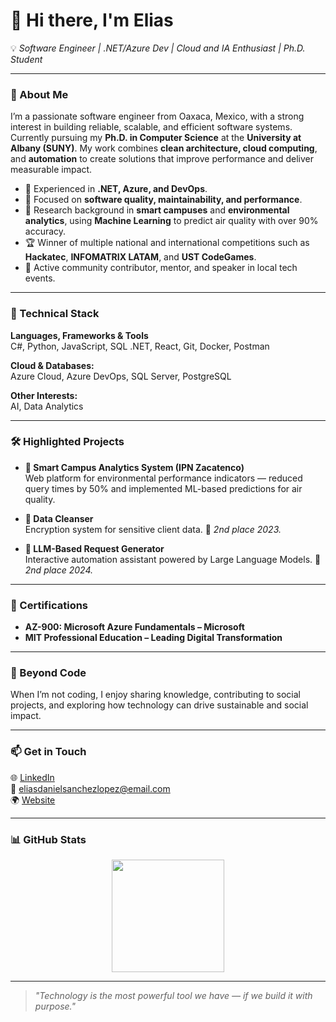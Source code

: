 # 👋 Hi there, I'm **Elias**

💡 *Software Engineer | .NET/Azure Dev | Cloud and IA Enthusiast | Ph.D. Student*

---

### 🚀 About Me
I’m a passionate software engineer from Oaxaca, Mexico, with a strong interest in building reliable, scalable, and efficient software systems. Currently pursuing my **Ph.D. in Computer Science** at the **University at Albany (SUNY)**. My work combines **clean architecture, cloud computing**, and **automation** to create solutions that improve performance and deliver measurable impact.

- 💼 Experienced in **.NET, Azure, and DevOps**.  
- 🧩 Focused on **software quality, maintainability, and performance**.  
- 🔬 Research background in **smart campuses** and **environmental analytics**, using **Machine Learning** to predict air quality with over 90% accuracy.  
- 🏆 Winner of multiple national and international competitions such as **Hackatec**, **INFOMATRIX LATAM**, and **UST CodeGames**.  
- 💬 Active community contributor, mentor, and speaker in local tech events.

---

### 🧠 Technical Stack

**Languages, Frameworks & Tools**  
C#, Python, JavaScript, SQL
.NET, React, Git, Docker, Postman  

**Cloud & Databases:**  
Azure Cloud, Azure DevOps, SQL Server, PostgreSQL  

**Other Interests:**  
AI, Data Analytics

---

### 🛠️ Highlighted Projects

- **🌿 Smart Campus Analytics System (IPN Zacatenco)**  
  Web platform for environmental performance indicators — reduced query times by 50% and implemented ML-based predictions for air quality.

- **🧩 Data Cleanser**  
  Encryption system for sensitive client data. 🥈 *2nd place 2023.*

- **🤖 LLM-Based Request Generator**  
  Interactive automation assistant powered by Large Language Models. 🥈 *2nd place 2024.*

---

### 📜 Certifications

- **AZ-900: Microsoft Azure Fundamentals – Microsoft**  
- **MIT Professional Education – Leading Digital Transformation**

---

### 🌱 Beyond Code
When I’m not coding, I enjoy sharing knowledge, contributing to social projects, and exploring how technology can drive sustainable and social impact.

---

### 📫 Get in Touch

🌐 [LinkedIn](https://www.linkedin.com/in/eliasdsanchez/)  
📧 eliasdanielsanchezlopez@email.com  
🌍 [Website](https://develiasdaniel.github.io/elias-codes-folio/)

---

### 📊 GitHub Stats

<p align="center">
  <!--<img height="180em" src="https://github-readme-stats.vercel.app/api?username=develiasdaniel&show_icons=true&theme=tokyonight&hide_border=true&count_private=true" /> -->
  <img height="180em" src="https://github-readme-stats.vercel.app/api/top-langs/?username=develiasdaniel&layout=compact&theme=tokyonight&hide_border=true" />
</p>

---

> *"Technology is the most powerful tool we have — if we build it with purpose."*  
